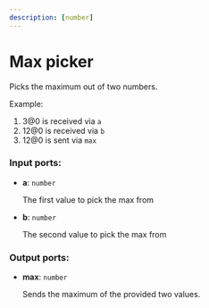 ```yaml
---
description: [number]
---
```


# Max picker

Picks the maximum out of two numbers.

Example:

1. 3@0 is received via `a`
2. 12@0 is received via `b`
3. 12@0 is sent via `max`

### Input ports:

* __a__: `number`

    The first value to pick the max from


* __b__: `number`

    The second value to pick the max from

### Output ports:

* __max__: `number`

    Sends the maximum of the provided two values.

